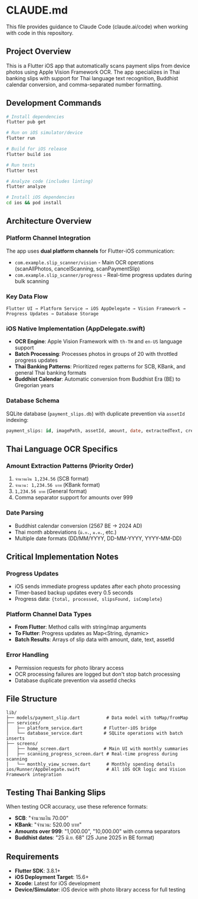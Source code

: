 # CLAUDE.md

This file provides guidance to Claude Code (claude.ai/code) when working with code in this repository.

## Project Overview

This is a Flutter iOS app that automatically scans payment slips from device photos using Apple Vision Framework OCR. The app specializes in Thai banking slips with support for Thai language text recognition, Buddhist calendar conversion, and comma-separated number formatting.

## Development Commands

```bash
# Install dependencies
flutter pub get

# Run on iOS simulator/device
flutter run

# Build for iOS release
flutter build ios

# Run tests
flutter test

# Analyze code (includes linting)
flutter analyze

# Install iOS dependencies
cd ios && pod install
```

## Architecture Overview

### Platform Channel Integration
The app uses **dual platform channels** for Flutter-iOS communication:
- `com.example.slip_scanner/vision` - Main OCR operations (scanAllPhotos, cancelScanning, scanPaymentSlip)
- `com.example.slip_scanner/progress` - Real-time progress updates during bulk scanning

### Key Data Flow
```
Flutter UI → Platform Service → iOS AppDelegate → Vision Framework → Progress Updates → Database Storage
```

### iOS Native Implementation (AppDelegate.swift)
- **OCR Engine**: Apple Vision Framework with `th-TH` and `en-US` language support
- **Batch Processing**: Processes photos in groups of 20 with throttled progress updates
- **Thai Banking Patterns**: Prioritized regex patterns for SCB, KBank, and general Thai banking formats
- **Buddhist Calendar**: Automatic conversion from Buddhist Era (BE) to Gregorian years

### Database Schema
SQLite database (`payment_slips.db`) with duplicate prevention via `assetId` indexing:
```sql
payment_slips: id, imagePath, assetId, amount, date, extractedText, createdAt
```

## Thai Language OCR Specifics

### Amount Extraction Patterns (Priority Order)
1. `จำนวนเงิน 1,234.56` (SCB format)
2. `จำนวน: 1,234.56 บาท` (KBank format) 
3. `1,234.56 บาท` (General format)
4. Comma separator support for amounts over 999

### Date Parsing
- Buddhist calendar conversion (2567 BE → 2024 AD)
- Thai month abbreviations (`มิ.ย.`, `ม.ค.`, etc.)
- Multiple date formats (DD/MM/YYYY, DD-MM-YYYY, YYYY-MM-DD)

## Critical Implementation Notes

### Progress Updates
- iOS sends immediate progress updates after each photo processing
- Timer-based backup updates every 0.5 seconds
- Progress data: `{total, processed, slipsFound, isComplete}`

### Platform Channel Data Types
- **From Flutter**: Method calls with string/map arguments
- **To Flutter**: Progress updates as Map<String, dynamic>
- **Batch Results**: Arrays of slip data with amount, date, text, assetId

### Error Handling
- Permission requests for photo library access
- OCR processing failures are logged but don't stop batch processing
- Database duplicate prevention via assetId checks

## File Structure

```
lib/
├── models/payment_slip.dart          # Data model with toMap/fromMap
├── services/
│   ├── platform_service.dart        # Flutter-iOS bridge
│   └── database_service.dart        # SQLite operations with batch inserts
├── screens/
│   ├── home_screen.dart             # Main UI with monthly summaries
│   ├── scanning_progress_screen.dart # Real-time progress during scanning
│   └── monthly_view_screen.dart      # Monthly spending details
ios/Runner/AppDelegate.swift          # All iOS OCR logic and Vision Framework integration
```

## Testing Thai Banking Slips

When testing OCR accuracy, use these reference formats:
- **SCB**: "จำนวนเงิน 70.00" 
- **KBank**: "จำนวน: 520.00 บาท"
- **Amounts over 999**: "1,000.00", "10,000.00" with comma separators
- **Buddhist dates**: "25 มิ.ย. 68" (25 June 2025 in BE format)

## Requirements

- **Flutter SDK**: 3.8.1+
- **iOS Deployment Target**: 15.6+
- **Xcode**: Latest for iOS development
- **Device/Simulator**: iOS device with photo library access for full testing